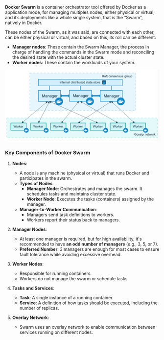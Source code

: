 
**Docker Swarm** is a container orchestrator tool offered by Docker as a application mode, for managing multiples nodes, either physical or virtual, and it’s deployments like a whole single system, that is the “Swarm”, natively in Docker.

These nodes of the Swarm, as it was said, are connected with each other, can be either physical or virtual, and based on this, its roll can be different:

- **Manager nodes**: These contain the Swarm Manager, the process in charge of handling the commands in the Swarm mode and reconciling the desired state with the actual cluster state.
- **Worker nodes**: These contain the workloads of your system.


![screen](./images/10.1.png)

### **Key Components of Docker Swarm**

1. **Nodes**:
    
    - A node is any machine (physical or virtual) that runs Docker and participates in the swarm.
    - **Types of Nodes**:
        - **Manager Node**: Orchestrates and manages the swarm. It schedules tasks and maintains cluster state.
        - **Worker Node**: Executes the tasks (containers) assigned by the manager.
    - **Manager-to-Worker Communication**:
        - Managers send task definitions to workers.
        - Workers report their status back to managers.
2. **Manager Nodes**:
    
    - At least one manager is required, but for high availability, it's recommended to have **an odd number of managers** (e.g., 3, 5, or 7).
    - **Preferred Number**: 3 managers are enough for most cases to ensure fault tolerance while avoiding excessive overhead.
3. **Worker Nodes**:
    
    - Responsible for running containers.
    - Workers do not manage the swarm or schedule tasks.
4. **Tasks and Services**:
    
    - **Task**: A single instance of a running container.
    - **Service**: A definition of how tasks should be executed, including the number of replicas.
5. **Overlay Network**:
    
    - Swarm uses an overlay network to enable communication between services running on different nodes. 


